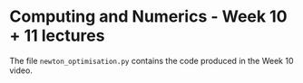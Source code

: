 # Computing and Numerics - Week 10 + 11 lectures

The file `newton_optimisation.py` contains the code produced in the Week 10 video.
